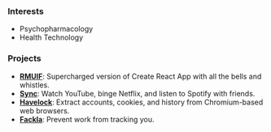 ### Interests

- Psychopharmacology
- Health Technology

### Projects

- **[RMUIF](https://github.com/rmuif)**: Supercharged version of Create React App with all the bells and whistles.
- **[Sync](https://sync.phoqe.com)**: Watch YouTube, binge Netflix, and listen to Spotify with friends.
- **[Havelock](https://github.com/phoqe/havelock)**: Extract accounts, cookies, and history from Chromium-based web browsers.
- **[Fackla](https://github.com/phoqe/fackla)**: Prevent work from tracking you.
